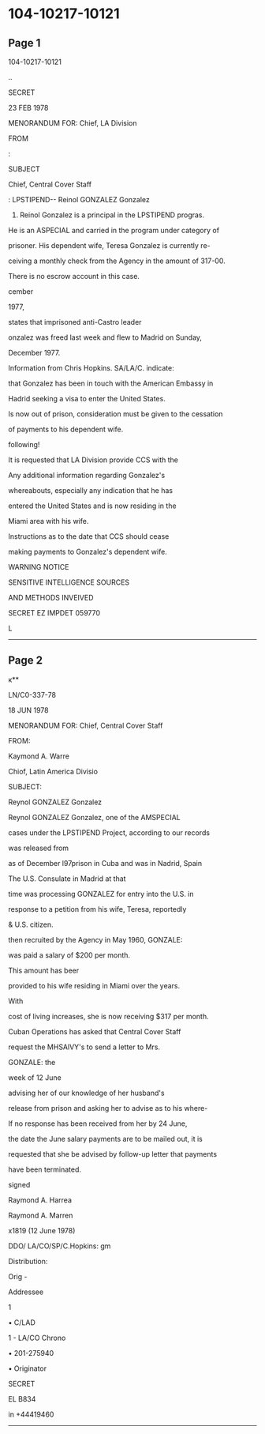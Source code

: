 # 104-10217-10121

## Page 1

104-10217-10121

..

SECRET

23 FEB 1978

MENORANDUM FOR: Chief, LA Division

FROM

:

SUBJECT

Chief, Central Cover Staff

: LPSTIPEND-- Reinol GONZALEZ Gonzalez

1. Reinol Gonzalez is a principal in the LPSTIPEND progras.

He is an ASPECIAL and carried in the program under category of

prisoner. His dependent wife, Teresa Gonzalez is currently re-

ceiving a monthly check from the Agency in the amount of 317-00.

There is no escrow account in this case.

cember

1977,

states that imprisoned anti-Castro leader

onzalez was freed last week and flew to Madrid on Sunday,

December 1977.

Information from Chris Hopkins. SA/LA/C. indicate:

that Gonzalez has been in touch with the American Embassy in

Hadrid seeking a visa to enter the United States.

Is now out of prison, consideration must be given to the cessation

of payments to his dependent wife.

following!

It is requested that LA Division provide CCS with the

Any additional information regarding Gonzalez's

whereabouts, especially any indication that he has

entered the United States and is now residing in the

Miami area with his wife.

Instructions as to the date that CCS should cease

making payments to Gonzalez's dependent wife.

WARNING NOTICE

SENSITIVE INTELLIGENCE SOURCES

AND METHODS INVEIVED

SECRET EZ IMPDET 059770

L

---

## Page 2

к**

LN/C0-337-78

18 JUN 1978

MENORANDUM FOR: Chief, Central Cover Staff

FROM:

Kaymond A. Warre

Chiof, Latin America Divisio

SUBJECT:

Reynol GONZALEZ Gonzalez

Reynol GONZALEZ Gonzalez, one of the AMSPECIAL

cases under the LPSTIPEND Project, according to our records

was released from

as of December l97prison in Cuba and was in Nadrid, Spain

The U.S. Consulate in Madrid at that

time was processing GONZALEZ for entry into the U.S. in

response to a petition from his wife, Teresa, reportedly

& U.S. citizen.

then recruited by the Agency in May 1960, GONZALE:

was paid a salary of $200 per month.

This amount has beer

provided to his wife residing in Miami over the years.

With

cost of living increases, she is now receiving $317 per month.

Cuban Operations has asked that Central Cover Staff

request the MHSAlVY's to send a letter to Mrs.

GONZALE: the

week of 12 June

advising her of our knowledge of her husband's

release from prison and asking her to advise as to his where-

If no response has been received from her by 24 June,

the date the June salary payments are to be mailed out, it is

requested that she be advised by follow-up letter that payments

have been terminated.

signed

Raymond A. Harrea

Raymond A. Marren

x1819 (12 June 1978)

DDO/ LA/CO/SP/C.Hopkins: gm

Distribution:

Orig -

Addressee

1

• C/LAD

1 - LA/CO Chrono

• 201-275940

• Originator

SECRET

EL B834

in +44419460

---

